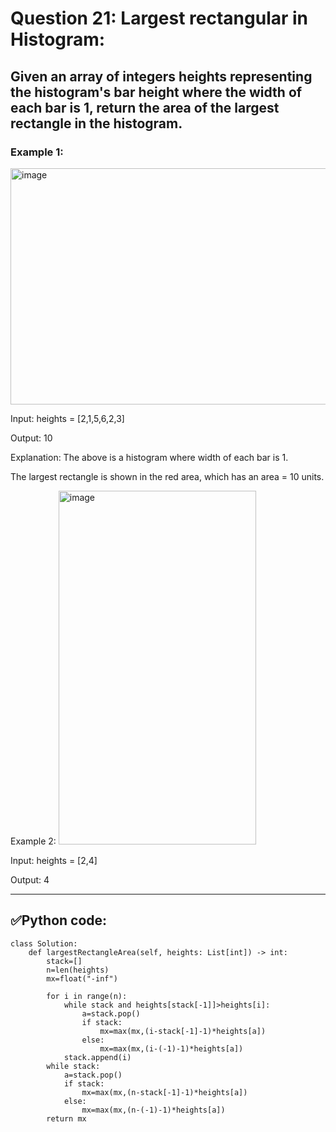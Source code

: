 # Question 21: Largest rectangular in Histogram:

## Given an array of integers heights representing the histogram's bar height where the width of each bar is 1, return the area of the largest rectangle in the histogram.
 
### Example 1:
<img width="816" height="378" alt="image" src="https://github.com/user-attachments/assets/f31e9403-41aa-4547-8a84-cf187299f3e4" />

 
Input: heights = [2,1,5,6,2,3]

Output: 10

Explanation: The above is a histogram where width of each bar is 1.

The largest rectangle is shown in the red area, which has an area = 10 units.

Example 2:
<img width="316" height="566" alt="image" src="https://github.com/user-attachments/assets/0b8310cf-e332-4fd2-84ae-9a1e70d35b6d" />
 
Input: heights = [2,4]

Output: 4

---
## ✅Python code:

```
class Solution:
    def largestRectangleArea(self, heights: List[int]) -> int:
        stack=[]
        n=len(heights)
        mx=float("-inf")

        for i in range(n):
            while stack and heights[stack[-1]]>heights[i]:
                a=stack.pop()
                if stack:
                    mx=max(mx,(i-stack[-1]-1)*heights[a])
                else:
                    mx=max(mx,(i-(-1)-1)*heights[a])
            stack.append(i)
        while stack:
            a=stack.pop()
            if stack:
                mx=max(mx,(n-stack[-1]-1)*heights[a])
            else:
                mx=max(mx,(n-(-1)-1)*heights[a])
        return mx
```
